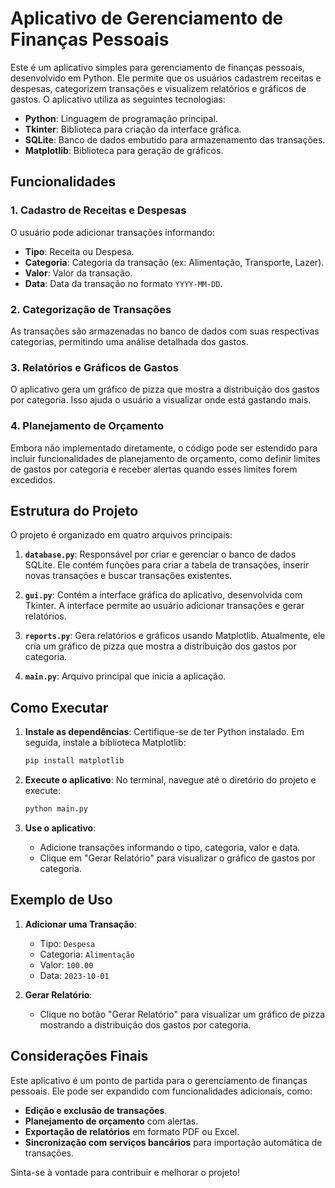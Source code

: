 # Aplicativo de Gerenciamento de Finanças Pessoais

Este é um aplicativo simples para gerenciamento de finanças pessoais, desenvolvido em Python. Ele permite que os usuários cadastrem receitas e despesas, categorizem transações e visualizem relatórios e gráficos de gastos. O aplicativo utiliza as seguintes tecnologias:

- **Python**: Linguagem de programação principal.
- **Tkinter**: Biblioteca para criação da interface gráfica.
- **SQLite**: Banco de dados embutido para armazenamento das transações.
- **Matplotlib**: Biblioteca para geração de gráficos.

## Funcionalidades

### 1. Cadastro de Receitas e Despesas
O usuário pode adicionar transações informando:
- **Tipo**: Receita ou Despesa.
- **Categoria**: Categoria da transação (ex: Alimentação, Transporte, Lazer).
- **Valor**: Valor da transação.
- **Data**: Data da transação no formato `YYYY-MM-DD`.

### 2. Categorização de Transações
As transações são armazenadas no banco de dados com suas respectivas categorias, permitindo uma análise detalhada dos gastos.

### 3. Relatórios e Gráficos de Gastos
O aplicativo gera um gráfico de pizza que mostra a distribuição dos gastos por categoria. Isso ajuda o usuário a visualizar onde está gastando mais.

### 4. Planejamento de Orçamento
Embora não implementado diretamente, o código pode ser estendido para incluir funcionalidades de planejamento de orçamento, como definir limites de gastos por categoria e receber alertas quando esses limites forem excedidos.

## Estrutura do Projeto

O projeto é organizado em quatro arquivos principais:

1. **`database.py`**: Responsável por criar e gerenciar o banco de dados SQLite. Ele contém funções para criar a tabela de transações, inserir novas transações e buscar transações existentes.

2. **`gui.py`**: Contém a interface gráfica do aplicativo, desenvolvida com Tkinter. A interface permite ao usuário adicionar transações e gerar relatórios.

3. **`reports.py`**: Gera relatórios e gráficos usando Matplotlib. Atualmente, ele cria um gráfico de pizza que mostra a distribuição dos gastos por categoria.

4. **`main.py`**: Arquivo principal que inicia a aplicação.

## Como Executar

1. **Instale as dependências**:
   Certifique-se de ter Python instalado. Em seguida, instale a biblioteca Matplotlib:
   ```bash
   pip install matplotlib
   ```

2. **Execute o aplicativo**:
   No terminal, navegue até o diretório do projeto e execute:
   ```bash
   python main.py
   ```

3. **Use o aplicativo**:
   - Adicione transações informando o tipo, categoria, valor e data.
   - Clique em "Gerar Relatório" para visualizar o gráfico de gastos por categoria.

## Exemplo de Uso

1. **Adicionar uma Transação**:
   - Tipo: `Despesa`
   - Categoria: `Alimentação`
   - Valor: `100.00`
   - Data: `2023-10-01`

2. **Gerar Relatório**:
   - Clique no botão "Gerar Relatório" para visualizar um gráfico de pizza mostrando a distribuição dos gastos por categoria.

## Considerações Finais

Este aplicativo é um ponto de partida para o gerenciamento de finanças pessoais. Ele pode ser expandido com funcionalidades adicionais, como:

- **Edição e exclusão de transações**.
- **Planejamento de orçamento** com alertas.
- **Exportação de relatórios** em formato PDF ou Excel.
- **Sincronização com serviços bancários** para importação automática de transações.

Sinta-se à vontade para contribuir e melhorar o projeto!
